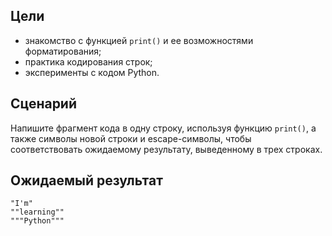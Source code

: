 ## Цели

*   знакомство с функцией `print()` и ее возможностями форматирования;
*   практика кодирования строк;
*   эксперименты с кодом Python.

## Сценарий

Напишите фрагмент кода в одну строку, используя функцию `print()`, а также символы новой строки и escape-символы, чтобы соответствовать ожидаемому результату, выведенному в трех строках.

## Ожидаемый результат

```  
"I'm"
""learning""
"""Python"""
```
